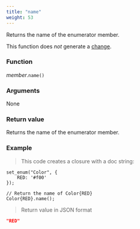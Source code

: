 ```yaml
---
title: "name"
weight: 53
---
```


Returns the name of the enumerator member.

This function does *not* generate a [change](../../../overview/changes).

### Function

*member*.`name()`

### Arguments

None

### Return value

Returns the name of the enumerator member.

### Example

> This code creates a closure with a doc string:

```thingsdb,json_response
set_enum("Color", {
    RED: '#f00'
});

// Return the name of Color{RED}
Color{RED}.name();
```

> Return value in JSON format

```json
"RED"
```

